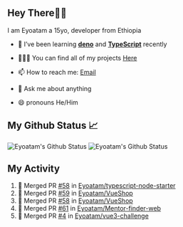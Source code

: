 ## Hey There👋🏽

I am Eyoatam a 15yo, developer from Ethiopia

- 🔭 I’ve been learning **[deno](https://github.com/denoland/deno)** and **[TypeScript](https://github.com/microsoft/TypeScript)** recently 

- 🧑🏽‍💻  You can find all of my projects [Here](https://github.com/Eyoatam?tab=repositories)

- 📫  How to reach me: [Email](mailto:eyoatamtamirat7@gmail.com)

- 💬 Ask me about anything

- 😄 pronouns He/Him

## My Github Status 📈 
<p> 
  <img src="https://github-readme-stats.vercel.app/api?username=Eyoatam&show_icons=true&theme=prussian" alt="Eyoatam's Github Status" />
  <img src="https://github-readme-stats.vercel.app/api/top-langs/?username=Eyoatam&layout=compact&theme=prussian" alt="Eyoatam's Github Status" />
</p>

## My Activity

<!--START_SECTION:activity-->
1. 🎉 Merged PR [#58](https://github.com/Eyoatam/typescript-node-starter/pull/58) in [Eyoatam/typescript-node-starter](https://github.com/Eyoatam/typescript-node-starter)
2. 🎉 Merged PR [#59](https://github.com/Eyoatam/VueShop/pull/59) in [Eyoatam/VueShop](https://github.com/Eyoatam/VueShop)
3. 🎉 Merged PR [#58](https://github.com/Eyoatam/VueShop/pull/58) in [Eyoatam/VueShop](https://github.com/Eyoatam/VueShop)
4. 🎉 Merged PR [#61](https://github.com/Eyoatam/Mentor-finder-web/pull/61) in [Eyoatam/Mentor-finder-web](https://github.com/Eyoatam/Mentor-finder-web)
5. 🎉 Merged PR [#4](https://github.com/Eyoatam/vue3-challenge/pull/4) in [Eyoatam/vue3-challenge](https://github.com/Eyoatam/vue3-challenge)
<!--END_SECTION:activity-->
